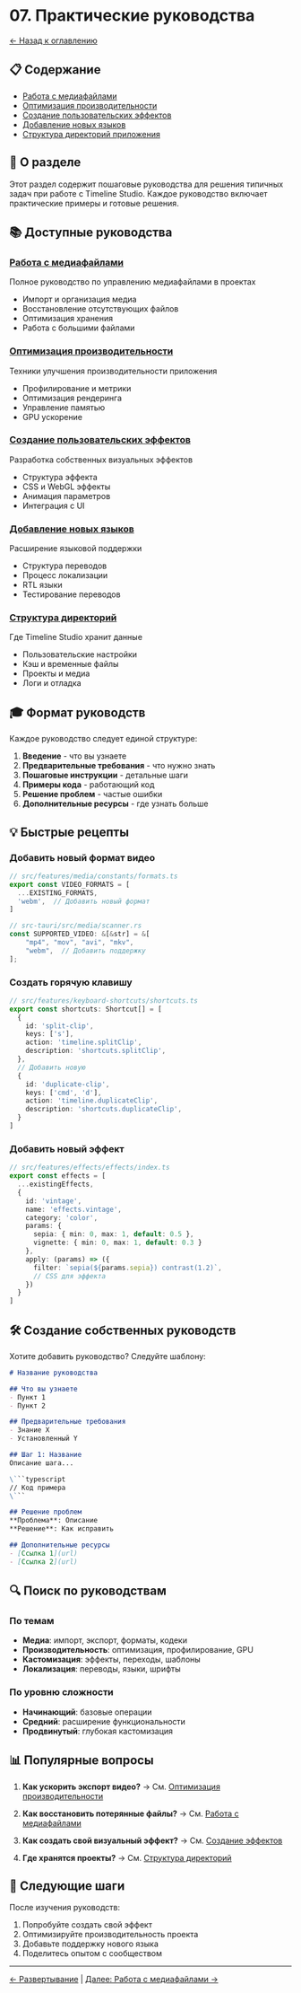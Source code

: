 # 07. Практические руководства

[← Назад к оглавлению](../README.md)

## 📋 Содержание

- [Работа с медиафайлами](media-persistence.md)
- [Оптимизация производительности](performance.md)
- [Создание пользовательских эффектов](custom-effects.md)
- [Добавление новых языков](localization.md)
- [Структура директорий приложения](app-directories.md)

## 🎯 О разделе

Этот раздел содержит пошаговые руководства для решения типичных задач при работе с Timeline Studio. Каждое руководство включает практические примеры и готовые решения.

## 📚 Доступные руководства

### [Работа с медиафайлами](media-persistence.md)
Полное руководство по управлению медиафайлами в проектах
- Импорт и организация медиа
- Восстановление отсутствующих файлов
- Оптимизация хранения
- Работа с большими файлами

### [Оптимизация производительности](performance.md)
Техники улучшения производительности приложения
- Профилирование и метрики
- Оптимизация рендеринга
- Управление памятью
- GPU ускорение

### [Создание пользовательских эффектов](custom-effects.md)
Разработка собственных визуальных эффектов
- Структура эффекта
- CSS и WebGL эффекты
- Анимация параметров
- Интеграция с UI

### [Добавление новых языков](localization.md)
Расширение языковой поддержки
- Структура переводов
- Процесс локализации
- RTL языки
- Тестирование переводов

### [Структура директорий](app-directories.md)
Где Timeline Studio хранит данные
- Пользовательские настройки
- Кэш и временные файлы
- Проекты и медиа
- Логи и отладка

## 🎓 Формат руководств

Каждое руководство следует единой структуре:

1. **Введение** - что вы узнаете
2. **Предварительные требования** - что нужно знать
3. **Пошаговые инструкции** - детальные шаги
4. **Примеры кода** - работающий код
5. **Решение проблем** - частые ошибки
6. **Дополнительные ресурсы** - где узнать больше

## 💡 Быстрые рецепты

### Добавить новый формат видео

```typescript
// src/features/media/constants/formats.ts
export const VIDEO_FORMATS = [
  ...EXISTING_FORMATS,
  'webm',  // Добавить новый формат
]

// src-tauri/src/media/scanner.rs
const SUPPORTED_VIDEO: &[&str] = &[
    "mp4", "mov", "avi", "mkv", 
    "webm",  // Добавить поддержку
];
```

### Создать горячую клавишу

```typescript
// src/features/keyboard-shortcuts/shortcuts.ts
export const shortcuts: Shortcut[] = [
  {
    id: 'split-clip',
    keys: ['s'],
    action: 'timeline.splitClip',
    description: 'shortcuts.splitClip',
  },
  // Добавить новую
  {
    id: 'duplicate-clip',
    keys: ['cmd', 'd'],
    action: 'timeline.duplicateClip',
    description: 'shortcuts.duplicateClip',
  }
]
```

### Добавить новый эффект

```typescript
// src/features/effects/effects/index.ts
export const effects = [
  ...existingEffects,
  {
    id: 'vintage',
    name: 'effects.vintage',
    category: 'color',
    params: {
      sepia: { min: 0, max: 1, default: 0.5 },
      vignette: { min: 0, max: 1, default: 0.3 }
    },
    apply: (params) => ({
      filter: `sepia(${params.sepia}) contrast(1.2)`,
      // CSS для эффекта
    })
  }
]
```

## 🛠️ Создание собственных руководств

Хотите добавить руководство? Следуйте шаблону:

```markdown
# Название руководства

## Что вы узнаете
- Пункт 1
- Пункт 2

## Предварительные требования
- Знание X
- Установленный Y

## Шаг 1: Название
Описание шага...

\```typescript
// Код примера
\```

## Решение проблем
**Проблема**: Описание
**Решение**: Как исправить

## Дополнительные ресурсы
- [Ссылка 1](url)
- [Ссылка 2](url)
```

## 🔍 Поиск по руководствам

### По темам
- **Медиа**: импорт, экспорт, форматы, кодеки
- **Производительность**: оптимизация, профилирование, GPU
- **Кастомизация**: эффекты, переходы, шаблоны
- **Локализация**: переводы, языки, шрифты

### По уровню сложности
- **Начинающий**: базовые операции
- **Средний**: расширение функциональности
- **Продвинутый**: глубокая кастомизация

## 📊 Популярные вопросы

1. **Как ускорить экспорт видео?**
   → См. [Оптимизация производительности](performance.md#экспорт)

2. **Как восстановить потерянные файлы?**
   → См. [Работа с медиафайлами](media-persistence.md#восстановление)

3. **Как создать свой визуальный эффект?**
   → См. [Создание эффектов](custom-effects.md)

4. **Где хранятся проекты?**
   → См. [Структура директорий](app-directories.md#проекты)

## 🚀 Следующие шаги

После изучения руководств:
1. Попробуйте создать свой эффект
2. Оптимизируйте производительность проекта
3. Добавьте поддержку нового языка
4. Поделитесь опытом с сообществом

---

[← Развертывание](../06-deployment/README.md) | [Далее: Работа с медиафайлами →](media-persistence.md)